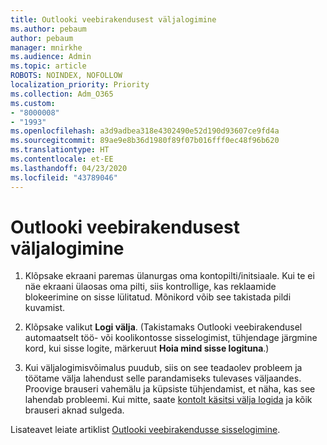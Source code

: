 ```yaml
---
title: Outlooki veebirakendusest väljalogimine
ms.author: pebaum
author: pebaum
manager: mnirkhe
ms.audience: Admin
ms.topic: article
ROBOTS: NOINDEX, NOFOLLOW
localization_priority: Priority
ms.collection: Adm_O365
ms.custom:
- "8000008"
- "1993"
ms.openlocfilehash: a3d9adbea318e4302490e52d190d93607ce9fd4a
ms.sourcegitcommit: 89ae9e8b36d1980f89f07b016fff0ec48f96b620
ms.translationtype: HT
ms.contentlocale: et-EE
ms.lasthandoff: 04/23/2020
ms.locfileid: "43789046"
---
```

# <a name="sign-out-of-outlook-on-the-web"></a>Outlooki veebirakendusest väljalogimine

1. Klõpsake ekraani paremas ülanurgas oma kontopilti/initsiaale. Kui te ei näe ekraani ülaosas oma pilti, siis kontrollige, kas reklaamide blokeerimine on sisse lülitatud. Mõnikord võib see takistada pildi kuvamist.

2. Klõpsake valikut **Logi välja**. (Takistamaks Outlooki veebirakendusel automaatselt töö- või koolikontosse sisselogimist, tühjendage järgmine kord, kui sisse logite, märkeruut **Hoia mind sisse logituna**.)

3. Kui väljalogimisvõimalus puudub, siis on see teadaolev probleem ja töötame välja lahendust selle parandamiseks tulevases väljaandes.  Proovige brauseri vahemälu ja küpsiste tühjendamist, et näha, kas see lahendab probleemi.  Kui mitte, saate [kontolt käsitsi välja logida](https://login.live.com/logout.srf) ja kõik brauseri aknad sulgeda.

Lisateavet leiate artiklist [Outlooki veebirakendusse sisselogimine](https://support.office.com/article/how-to-sign-in-to-outlook-on-the-web-763fab4d-0138-4814-b450-37fc286bcb79).

